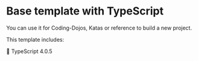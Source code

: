 # Base template with TypeScript
You can use it for Coding-Dojos, Katas or reference to build a new project.

This template includes:

💬 TypeScript 4.0.5
